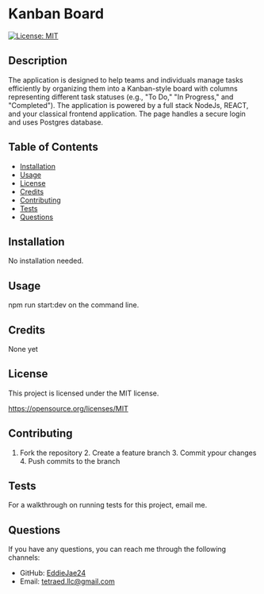 # Kanban Board

[![License: MIT](https://img.shields.io/badge/License-MIT-yellow.svg)](https://opensource.org/licenses/MIT)

## Description

The application is designed to help teams and individuals manage tasks efficiently by organizing them into a Kanban-style board with columns representing different task statuses (e.g., "To Do," "In Progress," and "Completed"). The application is powered by a full stack NodeJs, REACT, and your classical frontend application. The page handles a secure login and uses Postgres database.

## Table of Contents

- [Installation](#installation)
- [Usage](#usage)
- [License](#license)
- [Credits](#credits)
- [Contributing](#contributing)
- [Tests](#tests)
- [Questions](#questions)

## Installation

No installation needed.

## Usage

npm run start:dev on the command line.

## Credits

None yet

## License

This project is licensed under the MIT license.

https://opensource.org/licenses/MIT

## Contributing

1. Fork the repository 2. Create a feature branch 3. Commit ypour changes 4. Push commits to the branch

## Tests

For a walkthrough on running tests for this project, email me.

## Questions

If you have any questions, you can reach me through the following channels:

- GitHub: [EddieJae24](https://github.com/EddieJae24)
- Email: tetraed.llc@gmail.com
